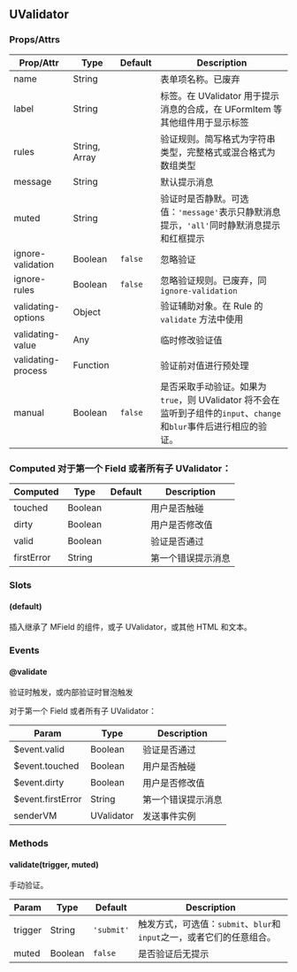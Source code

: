 ## UValidator
### Props/Attrs

| Prop/Attr | Type | Default | Description |
| --------- | ---- | ------- | ----------- |
| name | String | | 表单项名称。已废弃 |
| label | String | | 标签。在 UValidator 用于提示消息的合成，在 UFormItem 等其他组件用于显示标签 |
| rules | String, Array | | 验证规则。简写格式为字符串类型，完整格式或混合格式为数组类型 |
| message | String | | 默认提示消息 |
| muted | String | | 验证时是否静默。可选值：`'message'`表示只静默消息提示，`'all'`同时静默消息提示和红框提示 |
| ignore-validation | Boolean | `false` | 忽略验证 |
| ignore-rules | Boolean | `false` | 忽略验证规则。已废弃，同`ignore-validation` |
| validating-options | Object | | 验证辅助对象。在 Rule 的 `validate` 方法中使用 |
| validating-value | Any | | 临时修改验证值 |
| validating-process | Function | | 验证前对值进行预处理 |
| manual | Boolean | `false` | 是否采取手动验证。如果为`true`，则 UValidator 将不会在监听到子组件的`input`、`change`和`blur`事件后进行相应的验证。 |

### Computed 对于第一个 Field 或者所有子 UValidator：

| Computed | Type | Default | Description |
| -------- | ---- | ------- | ----------- |
| touched | Boolean | | 用户是否触碰 |
| dirty | Boolean | | 用户是否修改值 |
| valid | Boolean | | 验证是否通过 |
| firstError | String | | 第一个错误提示消息 |

### Slots

#### (default)

插入继承了 MField 的组件，或子 UValidator，或其他 HTML 和文本。

### Events

#### @validate

验证时触发，或内部验证时冒泡触发

对于第一个 Field 或者所有子 UValidator：

| Param | Type | Description |
| ----- | ---- | ----------- |
| $event.valid | Boolean | 验证是否通过 |
| $event.touched | Boolean | 用户是否触碰 |
| $event.dirty | Boolean | 用户是否修改值 |
| $event.firstError | String | 第一个错误提示消息 |
| senderVM | UValidator | 发送事件实例 |

### Methods

#### validate(trigger, muted)

手动验证。

| Param | Type | Default | Description |
| ----- | ---- | ------- | ----------- |
| trigger | String | `'submit'` | 触发方式，可选值：`submit`、`blur`和`input`之一，或者它们的任意组合。 |
| muted | Boolean | `false` | 是否验证后无提示 |
